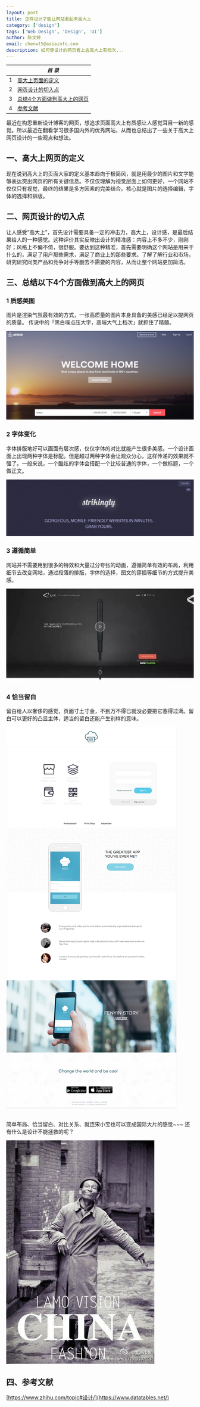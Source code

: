 ```yaml
---
layout: post
title: 怎样设计才能让网站看起来高大上
category: ['design']
tags: ['Web Design', 'Design', 'UI']
author: 陈文婷
email: chenwt5@asiainfo.com
description: 如何使设计的网页看上去高大上有档次...
---
```


|  |  *目 录* |
| --- | --- |
| 1 | [高大上页面的定义](#intro) |
| 2 | [网页设计的切入点](#names) |
| 3 | [总结4个方面做到高大上的网页](#replace) |
| 4 | [参考文献](#reference)|


最近在构思重新设计博客的网页，想追求页面高大上有质感让人感觉耳目一新的感觉。所以最近在翻看学习很多国内外的优秀网站，从而也总结出了一些关于高大上网页设计的一些观点和想法。


## 一、高大上网页的定义 <a name="intro"></a>

现在说到高大上的页面大家的定义基本趋向于极简风，就是用最少的图片和文字能够表达突出网页的所有关键信息。不仅仅理解为视觉层面上如何更好，一个网站不仅仅只有视觉，最终的结果是多方因素的完美结合。核心就是图片的选择编辑，字体的选择和排版。

[id]: url/to/image  "Optional title attribute"
    
## 二、网页设计的切入点<a name="names"></a>

让人感受“高大上”，首先设计需要具备一定的冲击力，高大上，设计感，是最后结果给人的一种感觉。这种评价其实反映出设计的精准感：内容上不多不少，刚刚好；风格上不偏不倚，很舒服。要达到这种精准，首先需要明确这个网站是用来干什么的，满足了用户那些需求，满足了商业上的那些要求。了解了解行业和市场，研究研究同类产品和竞争对手等删去不需要的内容，从而让整个网站更加简洁。


## 三、总结以下4个方面做到高大上的网页 <a name="replace"></a>

### 1 质感美图
图片是渲染气氛最有效的方式，一张高质量的图片本身具备的美感已经足以提网页的质量。
传说中的「黑白噪点压大字，高端大气上档次」就抓住了精髓。

![Alt text](/images/0e189b48a0cd7f750c18657f3633ae84_r.png)

### 2 字体变化
字体排版地好可以画面有层次感，仅仅字体的对比就能产生很多美感。一个设计画面上出现两种字体是标配。但是超过两种字体会让观众分心，这样传递的效果就不强了。一般来说，一个酷炫的字体会搭配一个比较普通的字体，一个做标题，一个做正文。 

![Alt text](/images/9193c9e42577b21733411543cf8979e3_r.png)

### 3 遵循简单
网站并不需要用到很多的特效和大量过分夸张的动画，遵循简单有效的布局，利用细节去改变网站，通过段落的排版，字体的选择，图文的穿插等细节的方式提升美感。

![Alt text](/images/6b1d1d94bf124949e2c75425255f8ea8_r.png)


### 4 恰当留白
留白给人以奢侈的感觉，页面寸土寸金，不到万不得已就没必要把它塞得过满。留白可以更好的凸显主体，适当的留白还能产生别样的意味。

![Alt text](/images/1f536769af2146ca11e42eed0fb5b8d7_b.jpg)

## <a name="intro"></a>

简单布局、恰当留白、对比关系、就连宋小宝也可以变成国际大片的感觉~~~ 还有什么是设计不能拯救的呢？

![Alt text](/images/06ccb6f63f20bd26b86550e99f198c15_b.jpg)

## 四、参考文献<a name="reference"></a>
[https://www.zhihu.com/topic#设计/](https://www.datatables.net/)